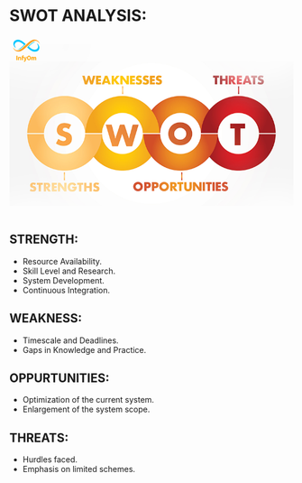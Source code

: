 # SWOT ANALYSIS:
 
 ![image](https://github.com/Varsha-5/M1_Project-name/blob/main/swot%20pic.png)
 
 ## STRENGTH:
  *  Resource Availability.
  *  Skill Level and Research.
  *  System Development.
  *  Continuous Integration.

 ## WEAKNESS:
  * Timescale and Deadlines.
  * Gaps in Knowledge and Practice.
 
 ## OPPURTUNITIES:
  * Optimization of the current system.
  * Enlargement of the system scope.

 ## THREATS:
  * Hurdles faced.
  * Emphasis on limited schemes.

